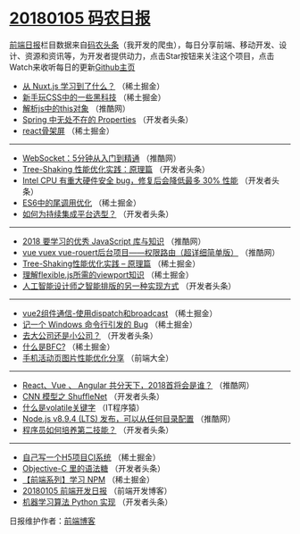 # [20180105 码农日报](http://hao.caibaojian.com/date/2018/01/05)

[前端日报](http://caibaojian.com/c/news)栏目数据来自[码农头条](http://hao.caibaojian.com/)（我开发的爬虫），每日分享前端、移动开发、设计、资源和资讯等，为开发者提供动力，点击Star按钮来关注这个项目，点击Watch来收听每日的更新[Github主页](https://github.com/kujian/frontendDaily)
* [从 Nuxt.js 学习到了什么？](http://hao.caibaojian.com/61835.html) （稀土掘金）
* [新手玩CSS中的一些黑科技](http://hao.caibaojian.com/61831.html) （稀土掘金）
* [解析js中的this对象](http://hao.caibaojian.com/61804.html) （推酷网）
* [Spring 中无处不在的 Properties](http://hao.caibaojian.com/61755.html) （开发者头条）
* [react骨架屏](http://hao.caibaojian.com/61829.html) （稀土掘金）

***
* [WebSocket：5分钟从入门到精通](http://hao.caibaojian.com/61801.html) （推酷网）
* [Tree-Shaking 性能优化实践：原理篇](http://hao.caibaojian.com/61762.html) （开发者头条）
* [Intel CPU 有重大硬件安全 bug，修复后会降低最多 30% 性能](http://hao.caibaojian.com/61765.html) （开发者头条）
* [ES6中的尾调用优化](http://hao.caibaojian.com/61828.html) （稀土掘金）
* [如何为持续集成平台选型？](http://hao.caibaojian.com/61750.html) （开发者头条）

***
* [2018 要学习的优秀 JavaScript 库与知识](http://hao.caibaojian.com/61802.html) （推酷网）
* [vue vuex vue-rouert后台项目——权限路由（超详细简单版）](http://hao.caibaojian.com/61803.html) （推酷网）
* [Tree-Shaking性能优化实践 &#8211; 原理篇](http://hao.caibaojian.com/61834.html) （稀土掘金）
* [理解flexible.js所需的viewport知识](http://hao.caibaojian.com/61824.html) （稀土掘金）
* [人工智能设计师之智能排版的另一种实现方式](http://hao.caibaojian.com/61764.html) （开发者头条）

***
* [vue2组件通信-使用dispatch和broadcast](http://hao.caibaojian.com/61825.html) （稀土掘金）
* [记一个 Windows 命令行引发的 Bug](http://hao.caibaojian.com/61836.html) （稀土掘金）
* [去大公司还是小公司？](http://hao.caibaojian.com/61756.html) （开发者头条）
* [什么是BFC?](http://hao.caibaojian.com/61827.html) （稀土掘金）
* [手机活动页图片性能优化分享](http://hao.caibaojian.com/61900.html) （前端大全）

***
* [React、Vue 、 Angular 共分天下，2018首将会是谁？](http://hao.caibaojian.com/61809.html) （推酷网）
* [CNN 模型之 ShuffleNet](http://hao.caibaojian.com/61769.html) （开发者头条）
* [什么是volatile关键字](http://hao.caibaojian.com/61903.html) （IT程序猿）
* [Node.js v8.9.4 (LTS) 发布，可以从任何目录配置](http://hao.caibaojian.com/61810.html) （推酷网）
* [程序员如何培养第二技能？](http://hao.caibaojian.com/61749.html) （开发者头条）

***
* [自己写一个H5项目CI系统](http://hao.caibaojian.com/61821.html) （稀土掘金）
* [Objective-C 里的语法糖](http://hao.caibaojian.com/61761.html) （开发者头条）
* [【前端系列】学习 NPM](http://hao.caibaojian.com/61832.html) （稀土掘金）
* [20180105 前端开发日报](http://hao.caibaojian.com/61906.html) （前端开发博客）
* [机器学习算法 Python 实现](http://hao.caibaojian.com/61751.html) （开发者头条）

日报维护作者：[前端博客](http://caibaojian.com/) 
